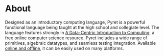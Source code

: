 # About

Designed as an introductory computing language, Pyret is a powerful functional language being taught at the high school and collegiate level. The language features strongly in [A Data-Centric Introduction to Computing][dcic], a free online computer science resource. Pyret includes a wide range of primitives, algebraic datatypes, and seamless testing integration. Available [online and offline][set-sail], it can be easily used on many platforms.

[dcic]: https://dcic-world.org/
[set-sail]: https://pyret.org/set-sail/index.html
